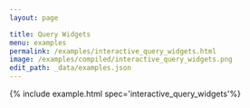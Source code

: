 ```yaml
---
layout: page

title: Query Widgets
menu: examples
permalink: /examples/interactive_query_widgets.html
image: /examples/compiled/interactive_query_widgets.png
edit_path: _data/examples.json
---
```




{% include example.html spec='interactive_query_widgets'%}
